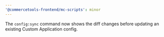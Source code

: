 ```yaml
---
'@commercetools-frontend/mc-scripts': minor
---
```


The `config:sync` command now shows the diff changes before updating an existing Custom Application config.
